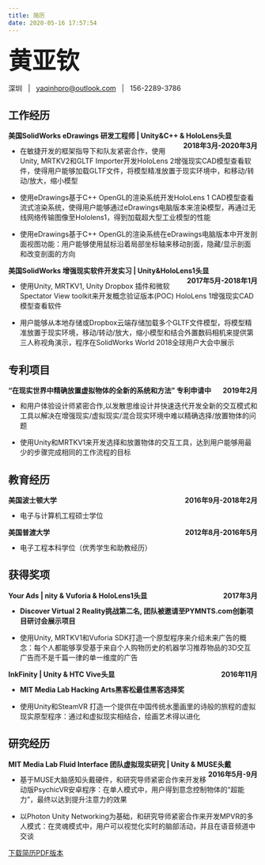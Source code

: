 ```yaml
---
title: 简历
date: 2020-05-16 17:57:54
---
```


<font size=14>__黄亚钦__ </font> 

深圳 &nbsp; | &nbsp; yaqinhpro@outlook.com &nbsp; | &nbsp; 156-2289-3786

## 工作经历

__<div style="float:left;">美国SolidWorks eDrawings 研发工程师 | Unity&C++ & HoloLens头显</div> <div style="float:right;">2018年3月-2020年3月</div></br>__     

- 在敏捷开发的框架指导下和队友紧密合作，使用Unity, MRTKV2和GLTF Importer开发HoloLens 2增强现实CAD模型查看软件，使得用户能够加载GLTF文件，将模型精准放置于现实环境中，和移动/转动/放大，缩小模型

- 使用eDrawings基于C++ OpenGL的渲染系统开发HoloLens 1 CAD模型查看流式渲染系统，使得用户能够通过eDrawings电脑版本来渲染模型，再通过无线网络传输图像至Hololens1，得到加载超大型工业模型的性能

- 使用eDrawings基于C++ OpenGL的渲染系统在eDrawings电脑版本中开发剖面视图功能：用户能够使用鼠标沿着局部坐标轴来移动剖面，隐藏/显示剖面和改变剖面的方向

__<div style="float:left;">美国SolidWorks 增强现实软件开发实习 | Unity&HoloLens1头显</div> <div style="float:right;">2017年5月-2018年1月</div></br>__

- 使用Unity, MRTKV1, Unity Dropbox 插件和微软Spectator View toolkit来开发概念验证版本(POC) HoloLens 1增强现实CAD模型查看软件

- 用户能够从本地存储或Dropbox云端存储加载多个GLTF文件模型，将模型精准放置于现实环境，移动/转动/放大，缩小模型和结合外置数码相机来提供第三人称视角演示，程序在SolidWorks World 2018全球用户大会中展示

## 专利项目

__<div style="float:left;">“在现实世界中精确放置虚拟物体的全新的系统和方法” 专利申请中</div> <div style="float:right;">2019年2月</div></br>__

- 和用户体验设计师紧密合作,以发散思维设计并快速迭代开发全新的交互模式和工具以解决在增强现实/虚拟现实/混合现实环境中难以精确选择/放置物体的问题

- 使用Unity和MRTKV1来开发选择和放置物体的交互工具，达到用户能够用最少的步骤完成相同的工作流程的目标

## 教育经历

__<div style="float:left;">美国波士顿大学</div> <div style="float:right;">2016年9月-2018年2月</div></br>__

- 电子与计算机工程硕士学位

__<div style="float:left;">美国普渡大学</div> <div style="float:right;">2012年8月-2016年5月</div></br>__

- 电子工程本科学位（优秀学生和助教经历）

## 获得奖项

__<div style="float:left;">Your Ads | nity & Vuforia & HoloLens1头显</div> <div style="float:right;">2017年3月</div></br>__

- __Discover Virtual 2 Reality挑战第二名, 团队被邀请至PYMNTS.com创新项目研讨会展示项目__

- 使用Unity, MRTKV1和Vuforia SDK打造一个原型程序来介绍未来广告的概念：每个人都能够享受基于来自个人购物历史的机器学习推荐物品的3D交互广告而不是千篇一律的单一维度的广告

__<div style="float:left;">InkFinity | Unity & HTC Vive头显</div> <div style="float:right;">2016年11月</div></br>__

- __MIT Media Lab Hacking Arts黑客松最佳黑客选择奖__

- 使用Unity和SteamVR 打造一个提供在中国传统水墨画里的诗般的旅程的虚拟现实原型程序：通过和虚拟现实相结合，绘画艺术得以进化

## 研究经历

__<div style="float:left;">MIT Media Lab Fluid Interface 团队虚拟现实研究 | Unity & MUSE头戴</div> <div style="float:right;">2016年5月-9月</div></br>__

- 基于MUSE大脑感知头戴硬件，和研究导师紧密合作来开发移动版PsychicVR安卓程序：在单人模式中，用户得到意念控制物体的“超能力”，最终以达到提升注意力的效果

- 以Photon Unity Networking为基础，和研究导师紧密合作来开发MPVR的多人模式：在灵魂模式中，用户可以视觉化实时的脑部活动，并且在语音频道中交谈

[下载简历PDF版本](/zh/documents/个人简历-黄亚钦.pdf)